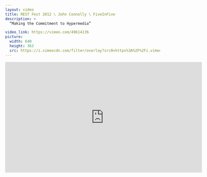 ```yaml
---
layout: video
title: REST Fest 2012 \ John Connolly \ FiveInFive
description: >
  “Making the Commitment to Hypermedia”

video_link: https://vimeo.com/49614136
picture:
  width: 640
  height: 363
  src: https://i.vimeocdn.com/filter/overlay?src0=https%3A%2F%2Fi.vimeocdn.com%2Fvideo%2F342391059_640x363.jpg&src1=http%3A%2F%2Ff.vimeocdn.com%2Fp%2Fimages%2Fcrawler_play.png
---
```

<iframe src="https://player.vimeo.com/video/49614136?title=0&byline=0&portrait=0&badge=0&autopause=0&player_id=0" width="640" height="360" frameborder="0" title="REST Fest 2012 \ John Connolly \ FiveInFive" webkitallowfullscreen mozallowfullscreen allowfullscreen></iframe>